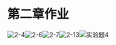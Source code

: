 # 第二章作业

![2-4](C:\Users\xashuoxing\Desktop\数值分析作业\第二章\images\2-4.jpg)![2-6](C:\Users\xashuoxing\Desktop\数值分析作业\第二章\images\2-6.jpg)![2-7](C:\Users\xashuoxing\Desktop\数值分析作业\第二章\images\2-7.jpg)![2-13](C:\Users\xashuoxing\Desktop\数值分析作业\第二章\images\2-13.jpg)![实验题4](C:\Users\xashuoxing\Desktop\数值分析作业\第二章\images\实验题4.jpg)